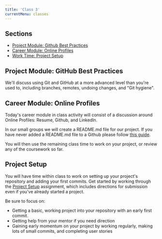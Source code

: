 ```yaml
---
title: 'Class 3'
currentMenu: classes
---
```


## Sections

- [Project Module: Github Best Practices](#project-module-github-best-practices)
- [Career Module: Online Profiles](#career-module-online-profiles)
- [Work Time: Project Setup](#project-setup)

## Project Module: GitHub Best Practices

We'll discuss using Git and GitHub at a more advanced level than you're used to, including branches, remotes, undoing changes, and "Git hygiene".

## Career Module: Online Profiles

Today's career module in class activity will consist of a discussion around Online Profiles: Resume, Github, and LinkedIn.

In our small groups we will create a README.md file for our project. If you have never added a README.md file to a Github please follow [this guide](../../articles/github-readme/).

You will then use the remaining class time to work on your project, or review any of the coursework so far.

## Project Setup

You will have time within class to work on setting up your project's repository and adding your first commits. Get started by working through the [Project Setup](../../assignments/project-setup/) assignment, which includes directions for submission even if you've already started a project.

Be sure to focus on:
- Getting a basic, working project into your repository with an early first commit.
- Getting help from your mentor if you need direction
- Gaining early momentum on your project by working regularly, making lots of small commits, and completing user stories